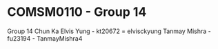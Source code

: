 # COMSM0110 - Group 14

Group 14
Chun Ka Elvis Yung - kt20672 = elvisckyung
Tanmay Mishra - fu23194 - TanmayMishra4

